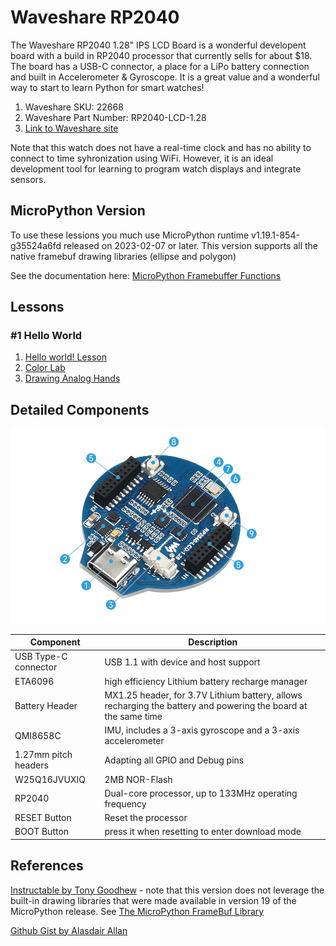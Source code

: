 # Waveshare RP2040

The Waveshare RP2040 1.28" IPS LCD Board is a wonderful developent board with a build in RP2040 processor
that currently sells for about $18.  The board has a USB-C connector, a place for a LiPo battery connection
and built in Accelerometer & Gyroscope.  It is a great value and a wonderful way to start to learn
Python for smart watches!


1. Waveshare SKU: 22668
2. Waveshare Part Number: RP2040-LCD-1.28
1. [Link to Waveshare site](https://www.waveshare.com/rp2040-lcd-1.28.htm)

Note that this watch does not have a real-time clock and has no ability to connect to time syhronization using WiFi.
However, it is an ideal development tool for learning to program watch displays and integrate sensors.

## MicroPython Version

To use these lessions you much use MicroPython runtime v1.19.1-854-g35524a6fd released on 2023-02-07 or later.
This version supports all the native framebuf drawing libraries (ellipse and polygon)

See the documentation here: [MicroPython Framebuffer Functions](https://docs.micropython.org/en/latest/library/framebuf.html)

## Lessons

### #1 Hello World

1. [Hello world! Lesson](./01-hello-world.md)
2. [Color Lab](./02-color-test.md)
3. [Drawing Analog Hands](./)

## Detailed Components

![](./RP2040-LCD-1.28-details-intro.jpg)

|Component|Description|
|-------|-----------|
|USB Type-C connector|USB 1.1 with device and host support|
|ETA6096|high efficiency Lithium battery recharge manager|
|Battery Header|MX1.25 header, for 3.7V Lithium battery, allows recharging the battery and powering the board at the same time
|QMI8658C|IMU, includes a 3-axis gyroscope and a 3-axis accelerometer|
|1.27mm pitch headers|Adapting all GPIO and Debug pins|
|W25Q16JVUXIQ|2MB NOR-Flash|
|RP2040|Dual-core processor, up to 133MHz operating frequency|
|RESET Button|Reset the processor|
|BOOT Button|press it when resetting to enter download mode|

## References

[Instructable by Tony Goodhew](https://www.instructables.com/Digital-Watch-Display-MicroPython/) - note that this 
version does not leverage the built-in drawing libraries that were made available in version 19 of the MicroPython
release. See [The MicroPython FrameBuf Library](https://docs.micropython.org/en/latest/library/framebuf.html)

[Github Gist by Alasdair Allan](https://gist.github.com/aallan/ea16d05f7967d8ab899dfff12833a70f)